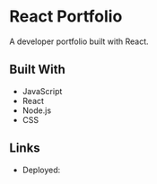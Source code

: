 # React Portfolio

A developer portfolio built with React.

## Built With
* JavaScript
* React
* Node.js
* CSS

## Links
* Deployed: 
